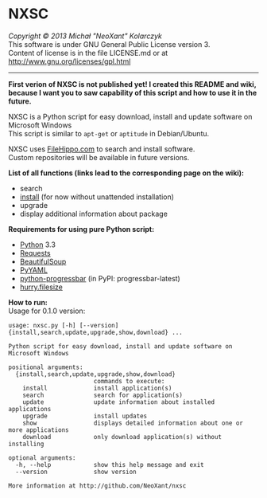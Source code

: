 NXSC
====
*Copyright &copy; 2013 Michał "NeoXant" Kolarczyk*  
This software is under GNU General Public License version 3.  
Content of license is in the file LICENSE.md or at http://www.gnu.org/licenses/gpl.html

***
**First verion of NXSC is not published yet! I created this README and wiki, because I want you to saw capability of this script and how to use it in the future.**

NXSC is a Python script for easy download, install and update software on Microsoft Windows  
This script is similar to `apt-get` or `aptitude` in Debian/Ubuntu.

NXSC uses [FileHippo.com](http://filehippo.com/) to search and install software.  
Custom repositories will be available in future versions.  

**List of all functions (links lead to the corresponding page on the wiki):**
- search
- [install](https://github.com/NeoXant/nxsc/wiki/Install) (for now without unattended installation)
- upgrade
- display additional information about package

**Requirements for using pure Python script:**
- [Python](http://python.org/) 3.3
- [Requests](http://docs.python-requests.org/en/latest/)
- [BeautifulSoup](http://www.crummy.com/software/BeautifulSoup/)
- [PyYAML](http://pyyaml.org/)
- [python-progressbar](https://code.google.com/p/python-progressbar/) (in PyPI: progressbar-latest)
- [hurry.filesize](https://pypi.python.org/pypi/hurry.filesize)

**How to run:**    
Usage for 0.1.0 version:
```
usage: nxsc.py [-h] [--version] {install,search,update,upgrade,show,download} ...

Python script for easy download, install and update software on Microsoft Windows

positional arguments:
  {install,search,update,upgrade,show,download}
                        commands to execute:
    install             install application(s)
    search              search for application(s)
    update              update information about installed applications
    upgrade             install updates
    show                displays detailed information about one or more applications
    download            only download application(s) without installing

optional arguments:
  -h, --help            show this help message and exit
  --version             show version

More information at http://github.com/NeoXant/nxsc
```
